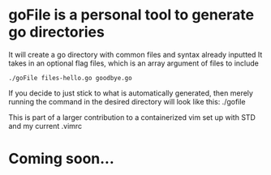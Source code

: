 # goFile is a personal tool to generate go directories

It will create a go directory with common files and syntax already inputted 
It takes in an optional flag files, which is an array argument of files to include

	./goFile files-hello.go goodbye.go

If you decide to just stick to what is automatically generated, then merely running the command
in the desired directory will look like this:
	./gofile

This is part of a larger contribution to a containerized vim set up with STD and my current .vimrc

# Coming soon...
